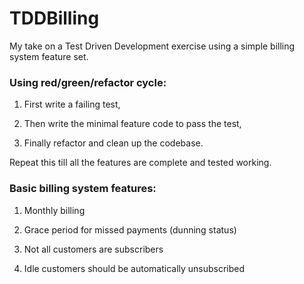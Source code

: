 # TDDBilling
My take on a Test Driven Development exercise using a simple billing system feature set.

### Using red/green/refactor cycle:

1. First write a failing test,

2. Then write the minimal feature code to pass the test, 

3. Finally refactor and clean up the codebase.

Repeat this till all the features are complete and tested working.


### Basic billing system features:

1. Monthly billing

2. Grace period for missed payments (dunning status)

3. Not all customers are subscribers

4. Idle customers should be automatically unsubscribed
